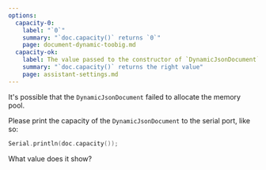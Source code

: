 ```yaml
---
options:
  capacity-0:
    label: "`0`"
    summary: "`doc.capacity()` returns `0`"
    page: document-dynamic-toobig.md
  capacity-ok:
    label: The value passed to the constructor of `DynamicJsonDocument`
    summary: "`doc.capacity()` returns the right value"
    page: assistant-settings.md
---
```


It's possible that the `DynamicJsonDocument` failed to allocate the memory pool.

Please print the capacity of the `DynamicJsonDocument` to the serial port, like so:

```c++
Serial.println(doc.capacity());
```

What value does it show?
